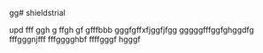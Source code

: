 gg# shieldstrial

upd
fff
ggh
g
ffgh
gf
gfffbbb
gggfgffхfjggfjfgg
gggggfffggfghggdfg
fffgggnjfff
fffgggghbf
ffffgggf
hgggf
